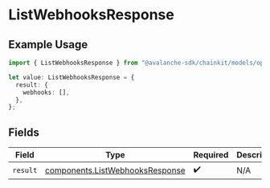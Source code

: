 # ListWebhooksResponse

## Example Usage

```typescript
import { ListWebhooksResponse } from "@avalanche-sdk/chainkit/models/operations";

let value: ListWebhooksResponse = {
  result: {
    webhooks: [],
  },
};
```

## Fields

| Field                                                                              | Type                                                                               | Required                                                                           | Description                                                                        |
| ---------------------------------------------------------------------------------- | ---------------------------------------------------------------------------------- | ---------------------------------------------------------------------------------- | ---------------------------------------------------------------------------------- |
| `result`                                                                           | [components.ListWebhooksResponse](../../models/components/listwebhooksresponse.md) | :heavy_check_mark:                                                                 | N/A                                                                                |